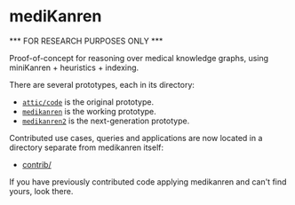 # mediKanren

*** FOR RESEARCH PURPOSES ONLY ***

Proof-of-concept for reasoning over medical knowledge graphs, using miniKanren + heuristics + indexing.

There are several prototypes, each in its directory:

- [`attic/code`](attic/code) is the original prototype.
- [`medikanren`](medikanren) is the working prototype.
- [`medikanren2`](medikanren2) is the next-generation prototype.

Contributed use cases, queries and applications are now located in a directory separate from medikanren itself:

- [contrib/](contrib)

If you have previously contributed code applying medikanren and can't find yours, look there.










